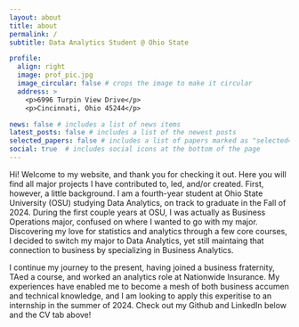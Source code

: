 ```yaml
---
layout: about
title: about
permalink: /
subtitle: Data Analytics Student @ Ohio State

profile:
  align: right
  image: prof_pic.jpg
  image_circular: false # crops the image to make it circular
  address: >
    <p>6996 Turpin View Drive</p>
    <p>Cincinnati, Ohio 45244</p>

news: false # includes a list of news items
latest_posts: false # includes a list of the newest posts
selected_papers: false # includes a list of papers marked as "selected={true}"
social: true  # includes social icons at the bottom of the page
---
```


Hi! Welcome to my website, and thank you for checking it out. Here you will find all major projects I have contributed to, led, and/or created. First, however, a little background. I am a fourth-year student at Ohio State University (OSU) studying Data Analytics, on track to graduate in the Fall of 2024. During the first couple years at OSU, I was actually as Business Operations major, confused on where I wanted to go with my major. Discovering my love for statistics and analytics through a few core courses, I decided to switch my major to Data Analytics, yet still maintaing that connection to business by specializing in Business Analytics. 

I continue my journey to the present, having joined a business fraternity, TAed a course, and worked an analytics role at Nationwide Insurance. My experiences have enabled me to become a mesh of both business accumen and technical knowledge, and I am looking to apply this experitise to an internship in the summer of 2024. Check out my Github and LinkedIn below and the CV tab above!